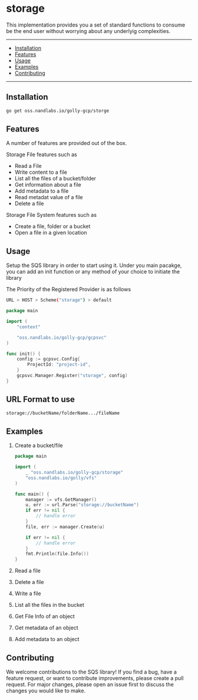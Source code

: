 # storage

This implementation provides you a set of standard functions to consume be the end user without worrying about any underlyig complexities.

---

- [Installation](#installation)
- [Features](#features)
- [Usage](#usage)
- [Examples](#examples)
- [Contributing](#contributing)

---

## Installation

```bash
go get oss.nandlabs.io/golly-gcp/storge
```

## Features

A number of features are provided out of the box.

Storage File features such as

- Read a File
- Write content to a file
- List all the files of a bucket/folder
- Get information about a file
- Add metadata to a file
- Read metadat value of a file
- Delete a file

Storage File System features such as

- Create a file, folder or a bucket
- Open a file in a given location

## Usage

Setup the SQS library in order to start using it.
Under you main pacakge, you can add an init function or any method of your choice to initiate the library

The Priority of the Registered Provider is as follows

```bash
URL > HOST > Scheme("storage") > default
```

```go
package main

import (
    "context"

    "oss.nandlabs.io/golly-gcp/gcpsvc"
)

func init() {
    config := gcpsvc.Config{
        ProjectId: "project-id",
    }
    gcpsvc.Manager.Register("storage", config)
}
```

## URL Format to use

```bash
storage://bucketName/folderName.../fileName
```

## Examples

1. Create a bucket/file

    ```go
    package main
   
    import (
        _ "oss.nandlabs.io/golly-gcp/storage"
        "oss.nandlabs.io/golly/vfs"   
    )
   
    func main() {
        manager := vfs.GetManager()
        u, err := url.Parse("storage://bucketName")
        if err != nil {
            // handle error
        }
        file, err := manager.Create(u)

        if err != nil {
            // handle error
        }
        fmt.Println(file.Info())
    }
    ```

2. Read a file
3. Delete a file
4. Write a file
5. List all the files in the bucket
6. Get File Info of an object
7. Get metadata of an object
8. Add metadata to an object

## Contributing

We welcome contributions to the SQS library! If you find a bug, have a feature request, or want to contribute improvements, please create a pull request. For major changes, please open an issue first to discuss the changes you would like to make.

